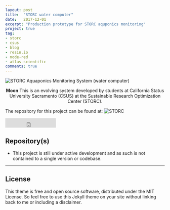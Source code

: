 ```yaml
---
layout: post
title:  "STORC water computer"
date:   2017-12-01
excerpt: "Production prototype for STORC aquponics monitoring"
project: true
tag:
- storc
- csus
- blog
- resin.io
- node-red
- atlas-scientific
comments: true
---
```


![STORC Aquaponics Monitoring System (water computer)]( )    

<center><b>Moon</b> This is an evolving system developed by students at California Status University Sacramento (CSUS) at the Sustainable Research Optimization Center (STORC).</center>

The repository for this project can be found at: ![STORC](csus.edu/storc) 

<iframe src="https://ghbtns.com/github-btn.html?user=TaylanTatli&repo=Moon&type=star&count=true&size=large" frameborder="0" scrolling="0" width="160px" height="30px"></iframe>    

## Repository(s)
* This project is still under active development and as such is not contained to a single version or codebase.

---

## License

This theme is free and open source software, distributed under the MIT License. So feel free to use this Jekyll theme on your site without linking back to me or including a disclaimer.
